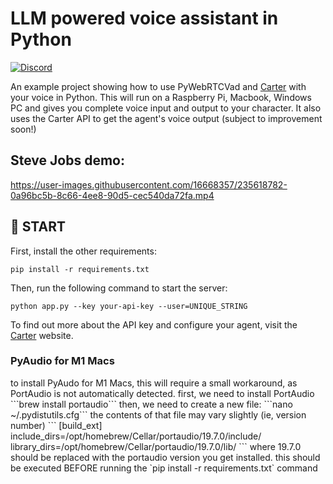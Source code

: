 # LLM powered voice assistant in Python

[![Discord](https://img.shields.io/badge/Discord-%235865F2.svg?style=for-the-badge&logo=discord&logoColor=white)](https://discord.gg/EBfr3vHd8M)

An example project showing how to use PyWebRTCVad and [Carter](https://www.carterlabs.ai) with your voice in Python. This will run on a Raspberry Pi, Macbook, Windows PC and gives you complete voice input and output to your character. It also uses the Carter API to get the agent's voice output (subject to improvement soon!)

## Steve Jobs demo:

https://user-images.githubusercontent.com/16668357/235618782-0a96bc5b-8c66-4ee8-90d5-cec540da72fa.mp4

## 🚀 START

First, install the other requirements:

`pip install -r requirements.txt`

Then, run the following command to start the server:

`python app.py --key your-api-key --user=UNIQUE_STRING`

To find out more about the API key and configure your agent, visit the [Carter](https://www.carterlabs.ai/) website.

<h3>PyAudio for M1 Macs</h3>
to install PyAudo for M1 Macs, this will require a small workaround, as PortAudio is not automatically detected.
first, we need to install PortAudio
```brew install portaudio```
then, we need to create a new file:
```nano ~/.pydistutils.cfg```
the contents of that file may vary slightly (ie, version number)
```
[build_ext]
include_dirs=/opt/homebrew/Cellar/portaudio/19.7.0/include/
library_dirs=/opt/homebrew/Cellar/portaudio/19.7.0/lib/
```
where 19.7.0 should be replaced with the portaudio version you get installed.
this should be executed BEFORE running the `pip install -r requirements.txt` command
